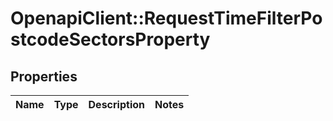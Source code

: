 # OpenapiClient::RequestTimeFilterPostcodeSectorsProperty

## Properties
Name | Type | Description | Notes
------------ | ------------- | ------------- | -------------



